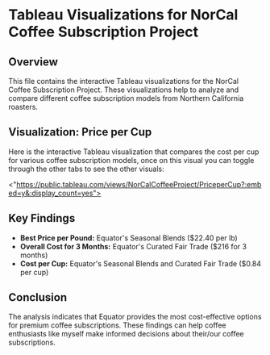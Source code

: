 # Tableau Visualizations for NorCal Coffee Subscription Project

## Overview
This file contains the interactive Tableau visualizations for the NorCal Coffee Subscription Project. These visualizations help to analyze and compare different coffee subscription models from Northern California roasters.

## Visualization: Price per Cup
Here is the interactive Tableau visualization that compares the cost per cup for various coffee subscription models, once on this visual you can toggle through the other tabs to see the other visuals:

<"https://public.tableau.com/views/NorCalCoffeeProject/PriceperCup?:embed=y&:display_count=yes">

## Key Findings
- **Best Price per Pound:** Equator's Seasonal Blends ($22.40 per lb)
- **Overall Cost for 3 Months:** Equator's Curated Fair Trade ($216 for 3 months)
- **Cost per Cup:** Equator's Seasonal Blends and Curated Fair Trade ($0.84 per cup)

## Conclusion
The analysis indicates that Equator provides the most cost-effective options for premium coffee subscriptions. These findings can help coffee enthusiasts like myself make informed decisions about their/our coffee subscriptions.
